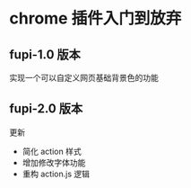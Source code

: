 # chrome 插件入门到放弃

## fupi-1.0 版本

实现一个可以自定义网页基础背景色的功能

## fupi-2.0 版本

更新

- 简化 action 样式
- 增加修改字体功能
- 重构 action.js 逻辑
